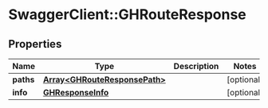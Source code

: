 # SwaggerClient::GHRouteResponse

## Properties
Name | Type | Description | Notes
------------ | ------------- | ------------- | -------------
**paths** | [**Array&lt;GHRouteResponsePath&gt;**](GHRouteResponsePath.md) |  | [optional] 
**info** | [**GHResponseInfo**](GHResponseInfo.md) |  | [optional] 


